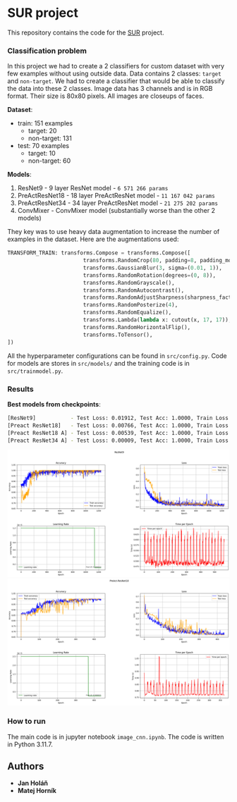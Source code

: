 # SUR project

This repository contains the code for the [SUR](https://www.fit.vut.cz/study/course/SUR/.en) project.

### Classification problem

In this project we had to create a 2 classifiers for custom dataset with very few examples without using outside data.
Data contains 2 classes: `target` and `non-target`. We had to create a classifier that would be able to classify the data into these 2 classes.
Image data has 3 channels and is in RGB format. Their size is 80x80 pixels. All images are closeups of faces.

**Dataset**:
- train: 151 examples
    - target: 20
    - non-target: 131
- test: 70 examples
    - target: 10
    - non-target: 60

**Models**:
1. ResNet9 - 9 layer ResNet model - `6 571 266 params`
2. PreActResNet18 - 18 layer PreActResNet model -  `11 167 042 params`
3. PreActResNet34 - 34 layer PreActResNet model - `21 275 202 params` 
3. ConvMixer - ConvMixer model (substantially worse than the other 2 models)

They key was to use heavy data augmentation to increase the number of examples in the dataset.
Here are the augmentations used:
```python
TRANSFORM_TRAIN: transforms.Compose = transforms.Compose([
                        transforms.RandomCrop(80, padding=8, padding_mode='constant'),
                        transforms.GaussianBlur(3, sigma=(0.01, 1)),
                        transforms.RandomRotation(degrees=(0, 8)),
                        transforms.RandomGrayscale(),
                        transforms.RandomAutocontrast(),
                        transforms.RandomAdjustSharpness(sharpness_factor=2),
                        transforms.RandomPosterize(4),
                        transforms.RandomEqualize(),
                        transforms.Lambda(lambda x: cutout(x, 17, 17)),
                        transforms.RandomHorizontalFlip(),
                        transforms.ToTensor(),
])
```

All the hyperparameter configurations can be found in `src/config.py`.
Code for models are stores in `src/models/` and the training code is in `src/trainmodel.py`.

### Results

**Best models from checkpoints**:
```bash
[ResNet9]           - Test Loss: 0.01912, Test Acc: 1.0000, Train Loss: 0.00067, Train Acc: 1.0000
[Preact ResNet18]   - Test Loss: 0.00766, Test Acc: 1.0000, Train Loss: 0.00012, Train Acc: 1.0000
[Preact ResNet18 A] - Test Loss: 0.00539, Test Acc: 1.0000, Train Loss: 0.00006, Train Acc: 1.0000
[Preact ResNet34 A] - Test Loss: 0.00009, Test Acc: 1.0000, Train Loss: 0.00002, Train Acc: 1.0000
```

![Confusion matrix for ResNet9](img/resnet9.png)
![Confusion matrix for PreActResNet18](img/preact_resnet18.png)

### How to run
The main code is in jupyter notebook `image_cnn.ipynb`. The code is written in Python 3.11.7.


## Authors
- **Jan Holáň**
- **Matej Horník**